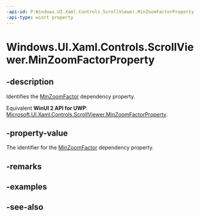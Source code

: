 ```yaml
---
-api-id: P:Windows.UI.Xaml.Controls.ScrollViewer.MinZoomFactorProperty
-api-type: winrt property
---
```


<!-- Property syntax
public Windows.UI.Xaml.DependencyProperty MinZoomFactorProperty { get; }
-->

# Windows.UI.Xaml.Controls.ScrollViewer.MinZoomFactorProperty

## -description
Identifies the [MinZoomFactor](scrollviewer_minzoomfactor.md) dependency property.

Equivalent **WinUI 2 API for UWP**: [Microsoft.UI.Xaml.Controls.ScrollViewer.MinZoomFactorProperty](/windows/winui/api/microsoft.ui.xaml.controls.scrollviewer.minzoomfactorproperty).

## -property-value
The identifier for the [MinZoomFactor](scrollviewer_minzoomfactor.md) dependency property.

## -remarks

## -examples

## -see-also
